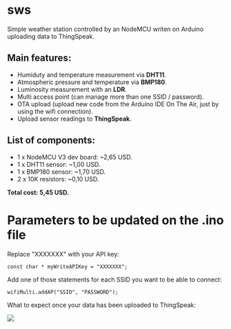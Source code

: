 # sws
Simple weather station controlled by an NodeMCU writen on Arduino uploading data to ThingSpeak.

## Main features:
- Humiduty and temperature measurement via **DHT11**.
- Atmospheric pressure and temperature via **BMP180**.
- Luminosity measurement with an **LDR**.
- Multi access point (can manage more than one SSID / password).
- OTA upload (upload new code from the Arduino IDE On The Air, just by using the wifi connection).
- Upload sensor readings to **ThingSpeak**.

## List of components:
- 1 x NodeMCU V3 dev board: ~2,65 USD.
- 1 x DHT11 sensor: ~1,00 USD.
- 1 x BMP180 sensor: ~1,70 USD.
- 2 x 10K resistors: ~0,10 USD.

**Total cost: 5,45 USD.**

# Parameters to be updated on the .ino file

Replace "XXXXXXX" with your API key:

    const char * myWriteAPIKey = "XXXXXXX";
    
Add one of those statements for each SSID you want to be able to connect:

	wifiMulti.addAP("SSID", "PASSWORD");

What to expect once your data has been uploaded to ThingSpeak:

![](https://user-images.githubusercontent.com/22028245/32220371-c7f884d2-be31-11e7-877d-fc83b24b0472.png)
